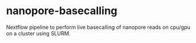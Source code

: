 # nanopore-basecalling
Nextflow pipeline to perform live basecalling of nanopore reads on cpu/gpu on a cluster using SLURM.
